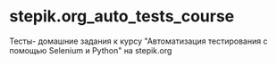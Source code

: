 # stepik.org_auto_tests_course
Тесты- домашние задания к курсу "Автоматизация тестирования с помощью Selenium и Python" на stepik.org
